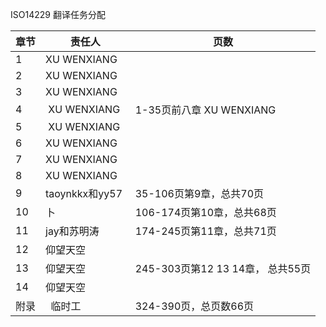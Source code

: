 ISO14229    翻译任务分配

| 章节 | 责任人 | 页数  |
|-----|---------------|----|
| 1   | XU WENXIANG   |  |
| 2   |  XU WENXIANG  | |
| 3   |  XU WENXIANG  | |
| 4   |  XU WENXIANG  | 1-35页前八章 XU WENXIANG |
| 5   |  XU WENXIANG  | |
| 6   |  XU WENXIANG  | |
| 7   |  XU WENXIANG  | |
| 8   |  XU WENXIANG  | |
| 9		|  taoynkkx和yy57  | 35-106页第9章，总共70页 |
| 10  |  卜         | 106-174页第10章，总共68页 |
| 11  |  jay和苏明涛 | 174-245页第11章，总共71页 |
| 12  |  仰望天空    |  |
| 13  |  仰望天空    | 245-303页第12 13 14章， 总共55页 |
| 14  |  仰望天空    |  |
| 附录 |   临时工  | 324-390页，总页数66页 |
